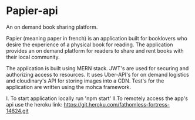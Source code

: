 # Papier-api
An on demand book sharing platform.

Papier (meaning paper in french) is an application built for booklovers who desire the experience of a physical book for reading. The application provides an on demand platform for readers to share and rent books with their local community. 

The application is built using MERN stack. JWT's are used for securing and authorizing access to resources. It uses Uber-API's for on demand logistics and cloudinary's API for storing images into a CDN. Test's for the application are written using the mohca framework.

I. To start application locally run 'npm start'
II.To  remotely access the app's api use the heroku link: https://git.heroku.com/fathomless-fortress-14824.git
